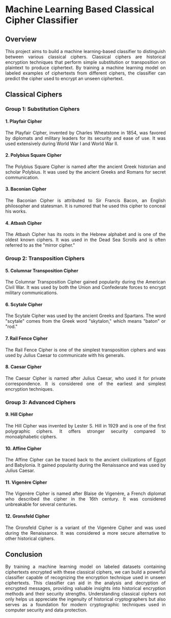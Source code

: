 # Machine Learning Based Classical Cipher Classifier

## Overview

<p style="text-align: justify;">This project aims to build a machine learning-based classifier to distinguish between various classical ciphers. Classical ciphers are historical encryption techniques that perform simple substitution or transposition on plaintext to produce ciphertext. By training a machine learning model on labeled examples of ciphertexts from different ciphers, the classifier can predict the cipher used to encrypt an unseen ciphertext.</p>

## Classical Ciphers

### Group 1: Substitution Ciphers

#### 1. Playfair Cipher

<p style="text-align: justify;">The Playfair Cipher, invented by Charles Wheatstone in 1854, was favored by diplomats and military leaders for its security and ease of use. It was used extensively during World War I and World War II.</p>

#### 2. Polybius Square Cipher

<p style="text-align: justify;">The Polybius Square Cipher is named after the ancient Greek historian and scholar Polybius. It was used by the ancient Greeks and Romans for secret communication.</p>

#### 3. Baconian Cipher

<p style="text-align: justify;">The Baconian Cipher is attributed to Sir Francis Bacon, an English philosopher and statesman. It is rumored that he used this cipher to conceal his works.</p>

#### 4. Atbash Cipher

<p style="text-align: justify;">The Atbash Cipher has its roots in the Hebrew alphabet and is one of the oldest known ciphers. It was used in the Dead Sea Scrolls and is often referred to as the "mirror cipher."</p>

### Group 2: Transposition Ciphers

#### 5. Columnar Transposition Cipher

<p style="text-align: justify;">The Columnar Transposition Cipher gained popularity during the American Civil War. It was used by both the Union and Confederate forces to encrypt military communications.</p>

#### 6. Scytale Cipher

<p style="text-align: justify;">The Scytale Cipher was used by the ancient Greeks and Spartans. The word "scytale" comes from the Greek word "skytalon," which means "baton" or "rod."</p>

#### 7. Rail Fence Cipher

<p style="text-align: justify;">The Rail Fence Cipher is one of the simplest transposition ciphers and was used by Julius Caesar to communicate with his generals.</p>

#### 8. Caesar Cipher

<p style="text-align: justify;">The Caesar Cipher is named after Julius Caesar, who used it for private correspondence. It is considered one of the earliest and simplest encryption techniques.</p>

### Group 3: Advanced Ciphers

#### 9. Hill Cipher

<p style="text-align: justify;">The Hill Cipher was invented by Lester S. Hill in 1929 and is one of the first polygraphic ciphers. It offers stronger security compared to monoalphabetic ciphers.</p>

#### 10. Affine Cipher

<p style="text-align: justify;">The Affine Cipher can be traced back to the ancient civilizations of Egypt and Babylonia. It gained popularity during the Renaissance and was used by Julius Caesar.</p>

#### 11. Vigenère Cipher

<p style="text-align: justify;">The Vigenère Cipher is named after Blaise de Vigenère, a French diplomat who described the cipher in the 16th century. It was considered unbreakable for several centuries.</p>

#### 12. Gronsfeld Cipher

<p style="text-align: justify;">The Gronsfeld Cipher is a variant of the Vigenère Cipher and was used during the Renaissance. It was considered a more secure alternative to other historical ciphers.</p>

## Conclusion

<p style="text-align: justify;">By training a machine learning model on labeled datasets containing ciphertexts encrypted with these classical ciphers, we can build a powerful classifier capable of recognizing the encryption technique used in unseen ciphertexts. This classifier can aid in the analysis and decryption of encrypted messages, providing valuable insights into historical encryption methods and their security strengths. Understanding classical ciphers not only helps us appreciate the ingenuity of historical cryptographers but also serves as a foundation for modern cryptographic techniques used in computer security and data protection.</p>

